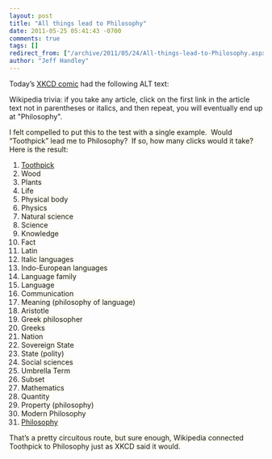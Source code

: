 ```yaml
---
layout: post
title: "All things lead to Philosophy"
date: 2011-05-25 05:41:43 -0700
comments: true
tags: []
redirect_from: ["/archive/2011/05/24/All-things-lead-to-Philosophy.aspx/", "/archive/2011/05/24/all-things-lead-to-philosophy.aspx"]
author: "Jeff Handley"
---
```

<!-- more -->
<p>Today’s <a href="http://www.xkcd.com/903/" target="_blank">XKCD comic</a> had the following ALT text:</p>  <p>Wikipedia trivia: if you take any article, click on the first link in the article text not in parentheses or italics, and then repeat, you will eventually end up at "Philosophy".</p>  <p><font style="background-color: #fcfaf0">I felt compelled to put this to the test with a single example.  Would “Toothpick” lead me to Philosophy?  If so, how many clicks would it take?  Here is the result:</font></p>  <ol>   <li><font style="background-color: #fcfaf0"><a href="http://en.wikipedia.org/wiki/Toothpick" target="_blank">Toothpick</a></font></li>  <li><font style="background-color: #fcfaf0">Wood</font></li>  <li><font style="background-color: #fcfaf0">Plants</font></li>  <li><font style="background-color: #fcfaf0">Life</font></li>  <li><font style="background-color: #fcfaf0">Physical body</font></li>  <li><font style="background-color: #fcfaf0">Physics</font></li>  <li><font style="background-color: #fcfaf0">Natural science</font></li>  <li><font style="background-color: #fcfaf0">Science</font></li>  <li><font style="background-color: #fcfaf0">Knowledge</font></li>  <li><font style="background-color: #fcfaf0">Fact</font></li>  <li><font style="background-color: #fcfaf0">Latin</font></li>  <li><font style="background-color: #fcfaf0">Italic languages</font></li>  <li><font style="background-color: #fcfaf0">Indo-European languages</font></li>  <li><font style="background-color: #fcfaf0">Language family</font></li>  <li><font style="background-color: #fcfaf0">Language</font></li>  <li><font style="background-color: #fcfaf0">Communication</font></li>  <li><font style="background-color: #fcfaf0">Meaning (philosophy of language)</font></li>  <li><font style="background-color: #fcfaf0">Aristotle</font></li>  <li><font style="background-color: #fcfaf0">Greek philosopher</font></li>  <li><font style="background-color: #fcfaf0">Greeks</font></li>  <li><font style="background-color: #fcfaf0">Nation</font></li>  <li><font style="background-color: #fcfaf0">Sovereign State</font></li>  <li><font style="background-color: #fcfaf0">State (polity)</font></li>  <li><font style="background-color: #fcfaf0">Social sciences</font></li>  <li><font style="background-color: #fcfaf0">Umbrella Term</font></li>  <li><font style="background-color: #fcfaf0">Subset</font></li>  <li><font style="background-color: #fcfaf0">Mathematics</font></li>  <li><font style="background-color: #fcfaf0">Quantity</font></li>  <li><font style="background-color: #fcfaf0">Property (philosophy)</font></li>  <li><font style="background-color: #fcfaf0">Modern Philosophy</font></li>  <li><font style="background-color: #fcfaf0"><a href="http://en.wikipedia.org/wiki/Philosophy" target="_blank">Philosophy</a></font></li> </ol>  <p><font style="background-color: #fcfaf0">That’s a pretty circuitous route, but sure enough, Wikipedia connected Toothpick to Philosophy just as XKCD said it would.</font></p>

